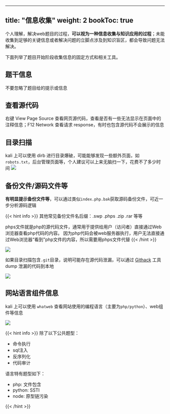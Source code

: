 
---
title: "信息收集" 
weight: 2
bookToc: true
---

个人理解，解决web题目的过程，**可以视为一种信息收集与知识应用的过程**；未能收集到足够的关键信息或者解决问题的立脚点涉及到知识盲区，都会导致问题无法解决。

下面列举了题目开始阶段收集信息的固定方式和相关工具。

## 题干信息

不要忽略了题目给的提示或信息

## 查看源代码

右键 View Page Source 查看网页源代码，查看是否有一些无法显示在页面中的注释信息；F12 Network 查看请求 response，有时也包含源代码不会展示的信息

## 目录扫描

kali 上可以使用 dirb 进行目录爆破，可能能够发现一些额外页面，如`robots.txt`，后台管理页面等，个人建议可以上来无脑扫一下，花费不了多少时间
![](/data/image/web-dirb.png)


## 备份文件/源码文件等

**有明显提示备份文件等**，可以通过类似`index.php.bak`获取源码备份文件，可近一步分析源码逻辑

{{< hint info >}}
其他常见备份文件名后缀：.swp .phps .zip .rar 等等

phps文件就是php的源代码文件，通常用于提供给用户（访问者）直接通过Web浏览器查看php代码的内容。 因为php代码会被web服务器执行，用户无法直接通过Web浏览器“看到”php文件的内容，所以需要用phps文件代替
{{< /hint >}}

![](/data/image/web-backupfile.png)

如果目录扫描包含`.git`目录，说明可能存在源代码泄漏，可以通过 [Githack](https://github.com/lijiejie/GitHack) 工具 dump 泄漏的代码到本地

![](/data/image/web-githack.jpg)

## 网站语言组件信息

kali 上可以使用 `whatweb` 查看网站使用的编程语言（主要为`php/python`）、web组件等信息

![](/data/image/web-whatweb.jpg)

{{< hint info >}}
除了以下公共题型：
- 命令执行
- sql注入
- 反序列化
- 代码审计

语言特有题型如下：
- php: 文件包含
- python: SSTI
- node: 原型链污染

{{< /hint >}}